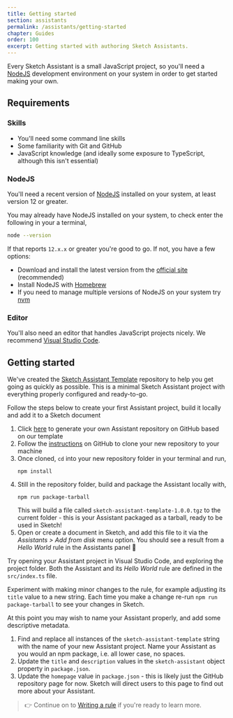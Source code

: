 ```yaml
---
title: Getting started
section: assistants
permalink: /assistants/getting-started
chapter: Guides
order: 100
excerpt: Getting started with authoring Sketch Assistants.
---
```


Every Sketch Assistant is a small JavaScript project, so you'll need a [NodeJS](https://nodejs.org) development environment on your system in order to get started making your own.

## Requirements

### Skills

- You'll need some command line skills
- Some familiarity with Git and GitHub
- JavaScript knowledge (and ideally some exposure to TypeScript, although this isn't essential)

### NodeJS

You'll need a recent version of [NodeJS](https://nodejs.org) installed on your system, at least version 12 or greater.

You may already have NodeJS installed on your system, to check enter the following in your a terminal,

```sh
node --version
```

If that reports `12.x.x` or greater you're good to go. If not, you have a few options:

- Download and install the latest version from the [official site](https://nodejs.org/en/download/) (recommended)
- Install NodeJS with [Homebrew](https://brew.sh)
- If you need to manage multiple versions of NodeJS on your system try [nvm](https://github.com/nvm-sh/nvm)

### Editor

You'll also need an editor that handles JavaScript projects nicely. We recommend [Visual Studio Code](https://visualstudio.microsoft.com/downloads/).

## Getting started

We've created the [Sketch Assistant Template](https://github.com/sketch-hq/sketch-assistant-template) repository to help you get going as quickly as possible. This is a minimal Sketch Assistant project with everything properly configured and ready-to-go.

Follow the steps below to create your first Assistant project, build it locally and add it to a Sketch document

1. Click [here](https://github.com/sketch-hq/sketch-assistant-template/generate) to generate your own Assistant repository on GitHub based on our template
1. Follow the [instructions](https://docs.github.com/en/github/creating-cloning-and-archiving-repositories/cloning-a-repository) on GitHub to clone your new repository to your machine
1. Once cloned, `cd` into your new repository folder in your terminal and run,
   ```
   npm install
   ```
1. Still in the repository folder, build and package the Assistant locally with,
   ```
   npm run package-tarball
   ```
   This will build a file called `sketch-assistant-template-1.0.0.tgz` to the current folder - this is your Assistant packaged as a tarball, ready to be used in Sketch!
1. Open or create a document in Sketch, and add this file to it via the _Assistants > Add from disk_ menu option. You should see a result from a _Hello World_ rule in the Assistants panel 🎉

Try opening your Assistant project in Visual Studio Code, and exploring the project folder. Both the Assistant and its _Hello World_ rule are defined in the `src/index.ts` file.

Experiment with making minor changes to the rule, for example adjusting its `title` value to a new string. Each time you make a change re-run `npm run package-tarball` to see your changes in Sketch.

At this point you may wish to name your Assistant properly, and add some descriptive metadata.

1. Find and replace all instances of the `sketch-assistant-template` string with the name of your new Assistant project. Name your Assistant as you would an npm package, i.e. all lower case, no spaces.
1. Update the `title` and `description` values in the `sketch-assistant` object property in `package.json`.
1. Update the `homepage` value in `package.json` - this is likely just the GitHub repository page for now. Sketch will direct users to this page to find out more about your Assistant.

> 👉 Continue on to [Writing a rule](/assistants/writing-a-rule) if you're ready to learn more.